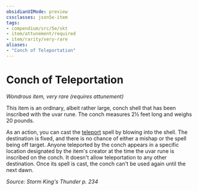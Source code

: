 ```yaml
---
obsidianUIMode: preview
cssclasses: json5e-item
tags:
- compendium/src/5e/skt
- item/attunement/required
- item/rarity/very-rare
aliases: 
- "Conch of Teleportation"
---
```

# Conch of Teleportation
*Wondrous item, very rare (requires attunement)*  


This item is an ordinary, albeit rather large, conch shell that has been inscribed with the uvar rune. The conch measures 2½ feet long and weighs 20 pounds.

As an action, you can cast the [teleport](Mechanics/spells/teleport.md) spell by blowing into the shell. The destination is fixed, and there is no chance of either a mishap or the spell being off target. Anyone teleported by the conch appears in a specific location designated by the item's creator at the time the uvar rune is inscribed on the conch. It doesn't allow teleportation to any other destination. Once its spell is cast, the conch can't be used again until the next dawn.

*Source: Storm King's Thunder p. 234*